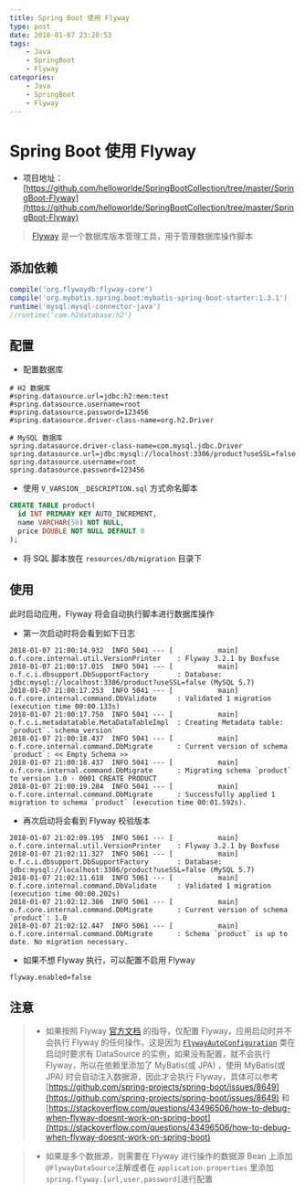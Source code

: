 ```yaml
---
title: Spring Boot 使用 Flyway
type: post
date: 2018-01-07 23:20:53
tags:
    - Java
    - SpringBoot 
    - Flyway
categories: 
    - Java
    - SpringBoot
    - Flyway
---
```

# Spring Boot 使用 Flyway
- 项目地址：[https://github.com/helloworlde/SpringBootCollection/tree/master/SpringBoot-Flyway](https://github.com/helloworlde/SpringBootCollection/tree/master/SpringBoot-Flyway)

> [Flyway](https://flywaydb.org) 是一个数据库版本管理工具，用于管理数据库操作脚本

## 添加依赖
```groovy
compile('org.flywaydb:flyway-core')
compile('org.mybatis.spring.boot:mybatis-spring-boot-starter:1.3.1')
runtime('mysql:mysql-connector-java')
//runtime('com.h2database:h2')
```

## 配置 

 - 配置数据库
 
```properties
# H2 数据库
#spring.datasource.url=jdbc:h2:mem:test
#spring.datasource.username=root
#spring.datasource.password=123456
#spring.datasource.driver-class-name=org.h2.Driver

# MySQL 数据库
spring.datasource.driver-class-name=com.mysql.jdbc.Driver
spring.datasource.url=jdbc:mysql://localhost:3306/product?useSSL=false
spring.datasource.username=root
spring.datasource.password=123456
```

 - 使用 `V_VARSION__DESCRIPTION.sql` 方式命名脚本
 
```sql
CREATE TABLE product(
  id INT PRIMARY KEY AUTO_INCREMENT,
  name VARCHAR(50) NOT NULL,
  price DOUBLE NOT NULL DEFAULT 0
);
```
 


- 将 SQL 脚本放在 `resources/db/migration` 目录下
 
## 使用

此时启动应用，Flyway 将会自动执行脚本进行数据库操作

- 第一次启动时将会看到如下日志

```
2018-01-07 21:00:14.932  INFO 5041 --- [           main] o.f.core.internal.util.VersionPrinter    : Flyway 3.2.1 by Boxfuse
2018-01-07 21:00:17.015  INFO 5041 --- [           main] o.f.c.i.dbsupport.DbSupportFactory       : Database: jdbc:mysql://localhost:3306/product?useSSL=false (MySQL 5.7)
2018-01-07 21:00:17.253  INFO 5041 --- [           main] o.f.core.internal.command.DbValidate     : Validated 1 migration (execution time 00:00.133s)
2018-01-07 21:00:17.750  INFO 5041 --- [           main] o.f.c.i.metadatatable.MetaDataTableImpl  : Creating Metadata table: `product`.`schema_version`
2018-01-07 21:00:18.437  INFO 5041 --- [           main] o.f.core.internal.command.DbMigrate      : Current version of schema `product`: << Empty Schema >>
2018-01-07 21:00:18.437  INFO 5041 --- [           main] o.f.core.internal.command.DbMigrate      : Migrating schema `product` to version 1.0 - 0001 CREATE PRODUCT
2018-01-07 21:00:19.284  INFO 5041 --- [           main] o.f.core.internal.command.DbMigrate      : Successfully applied 1 migration to schema `product` (execution time 00:01.592s).

```
- 再次启动将会看到 Flyway 校验版本

```
2018-01-07 21:02:09.195  INFO 5061 --- [           main] o.f.core.internal.util.VersionPrinter    : Flyway 3.2.1 by Boxfuse
2018-01-07 21:02:11.327  INFO 5061 --- [           main] o.f.c.i.dbsupport.DbSupportFactory       : Database: jdbc:mysql://localhost:3306/product?useSSL=false (MySQL 5.7)
2018-01-07 21:02:11.618  INFO 5061 --- [           main] o.f.core.internal.command.DbValidate     : Validated 1 migration (execution time 00:00.202s)
2018-01-07 21:02:12.386  INFO 5061 --- [           main] o.f.core.internal.command.DbMigrate      : Current version of schema `product`: 1.0
2018-01-07 21:02:12.447  INFO 5061 --- [           main] o.f.core.internal.command.DbMigrate      : Schema `product` is up to date. No migration necessary.

```

- 如果不想 Flyway 执行，可以配置不启用 Flyway

```properties
flyway.enabled=false
```

## 注意
> - 如果按照 Flyway [官方文档](https://flywaydb.org/documentation/plugins/springboot) 的指导，仅配置 Flyway，应用启动时并不会执行 Flyway 的任何操作，这是因为 [`FlywayAutoConfiguration`](https://docs.spring.io/spring-boot/docs/1.4.x/api/org/springframework/boot/autoconfigure/flyway/FlywayAutoConfiguration.html) 类在启动时要求有 DataSource 的实例，如果没有配置，就不会执行 Flyway，所以在依赖里添加了 MyBatis(或 JPA) ，使用 MyBatis(或 JPA) 时会自动注入数据源，因此才会执行 Flyway，具体可以参考[https://github.com/spring-projects/spring-boot/issues/8649](https://github.com/spring-projects/spring-boot/issues/8649) 和 [https://stackoverflow.com/questions/43496506/how-to-debug-when-flyway-doesnt-work-on-spring-boot](https://stackoverflow.com/questions/43496506/how-to-debug-when-flyway-doesnt-work-on-spring-boot)


> - 如果是多个数据源，则需要在 Flyway 进行操作的数据源 Bean 上添加 `@FlywayDataSource`注解或者在 `application.properties` 里添加 `spring.flyway.[url,user,password]`进行配置
